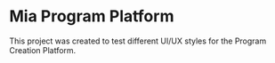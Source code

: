 # Mia Program Platform
This project was created to test different UI/UX styles for the Program Creation Platform.
